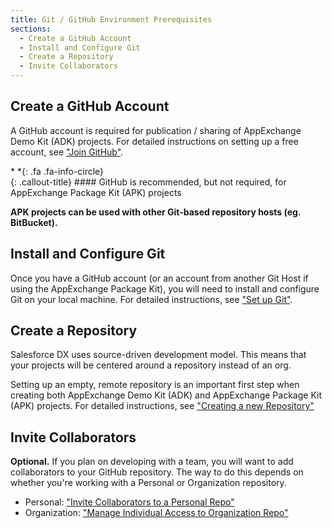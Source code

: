 ```yaml
---
title: Git / GitHub Environment Prerequisites
sections:
  - Create a GitHub Account
  - Install and Configure Git
  - Create a Repository
  - Invite Collaborators
---
```


## Create a GitHub Account

A GitHub account is required for publication / sharing of AppExchange Demo Kit (ADK) projects.  For detailed instructions on setting up a free account, see ["Join GitHub"][JOIN_GITHUB].

<div class="callout-block callout-info"><div class="icon-holder">*&nbsp;*{: .fa .fa-info-circle}
</div><div class="content">
{: .callout-title}
#### GitHub is recommended, but not required, for AppExchange Package Kit (APK) projects

**APK projects can be used with other Git-based repository hosts (eg. BitBucket).**
</div></div>

## Install and Configure Git

Once you have a GitHub account (or an account from another Git Host if using the AppExchange Package Kit), you will need to install and configure Git on your local machine.  For detailed instructions, see ["Set up Git"][SETUP_GIT]. 

## Create a Repository

Salesforce DX uses source-driven development model.  This means that your projects will be centered around a repository instead of an org.

Setting up an empty, remote repository is an important first step when creating both AppExchange Demo Kit (ADK) and AppExchange Package Kit (APK) projects.  For detailed instructions, see ["Creating a new Repository"][CREATE_REPO]

## Invite Collaborators

**Optional.** If you plan on developing with a team, you will want to add collaborators to your GitHub repository.  The way to do this depends on whether you're working with a Personal or Organization repository.

*  Personal: ["Invite Collaborators to a Personal Repo"][PERSONAL_COLLABORATORS]
*  Organization: ["Manage Individual Access to Organization Repo"][ORGANIZATION_COLLABORATORS]




[JOIN_GITHUB]: https://github.com/join                    "Join GitHub (free GitHub personal account)"
[SETUP_GIT]: https://help.github.com/articles/set-up-git  "Set up Git (from GitHub Help)"
[CREATE_REPO]: https://help.github.com/articles/creating-a-new-repository/      "Creating a new Repository"
[PERSONAL_COLLABORATORS]: http://bit.ly/github-invite-personal-collaborators    "Invite Collaborators to a Personal Repo"
[ORGANIZATION_COLLABORATORS]: http://bit.ly/github-manage-organization-access   "Manage Individual Access to Organization Repository"